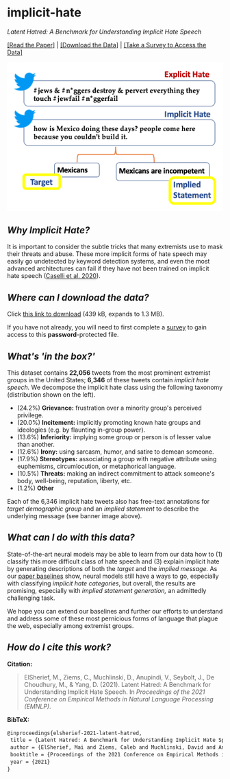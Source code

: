 # implicit-hate

_Latent Hatred: A Benchmark for Understanding Implicit Hate Speech_

[[Read the Paper]](#) | [[Download the Data]](https://gatech.box.com/s/6juaf8g5cpficlc7s6tikugyt64x404n) | [[Take a Survey to Access the Data]](https://forms.gle/QxCpEbVp91Z35hWFA)

<img src="frontpage.png" alt="frontpage" width="650"/>

## *Why Implicit Hate?* 

It is important to consider the subtle tricks that many extremists use to mask their threats and abuse. These more implicit forms of hate speech may easily go undetected by keyword detection systems, and even the most advanced architectures can fail if they have not been trained on implicit hate speech ([Caselli et al. 2020](https://aclanthology.org/2020.lrec-1.760/)).

## *Where can I download the data?*

Click [this link to download](https://gatech.box.com/s/6juaf8g5cpficlc7s6tikugyt64x404n) (439 kB, expands to 1.3 MB). 

If you have not already, you will need to first complete a [survey](https://forms.gle/QxCpEbVp91Z35hWFA) to gain access to this **password**-protected file.

## *What's 'in the box?'* 

This dataset contains **22,056** tweets from the most prominent extremist groups in the United States; **6,346** of these tweets contain *implicit hate speech.* We decompose the implicit hate class using the following taxonomy (distribution shown on the left).

* (24.2%) **Grievance:** frustration over a minority group's perceived privilege.
* (20.0%) **Incitement:** implicitly promoting known hate groups and ideologies (e.g. by flaunting in-group power).
* (13.6%) **Inferiority:** implying some group or person is of lesser value than another.
* (12.6%) **Irony:** using sarcasm, humor, and satire to demean someone.
* (17.9%) **Stereotypes:** associating a group with negative attribute using euphemisms, circumlocution, or metaphorical language.
* (10.5%) **Threats:** making an indirect commitment to attack someone's body, well-being, reputation, liberty, etc.
* (1.2%) **Other**

Each of the 6,346 implicit hate tweets also has free-text annotations for *target demographic group* and an *implied statement* to describe the underlying message (see banner image above).

## *What can I do with this data?* 

State-of-the-art neural models may be able to learn from our data how to (1) classify this more difficult class of hate speech and (3) explain implicit hate by generating descriptions of both the *target* and the *implied message.* As our [paper baselines](#) show, neural models still have a ways to go, especially with classifying *implicit hate categories*, but overall, the results are promising, especially with *implied statement generation,* an admittedly challenging task. 

We hope you can extend our baselines and further our efforts to understand and address some of these most pernicious forms of language that plague the web, especially among extremist groups.

## *How do I cite this work?* 

**Citation:**

> ElSherief, M., Ziems, C., Muchlinski, D., Anupindi, V., Seybolt, J., De Choudhury, M., & Yang, D. (2021). Latent Hatred: A Benchmark for Understanding Implicit Hate Speech. In _Proceedings of the 2021 Conference on Empirical Methods in Natural Language Processing (EMNLP)_.

**BibTeX:**

```tex
@inproceedings{elsherief-2021-latent-hatred,
 title = {Latent Hatred: A Benchmark for Understanding Implicit Hate Speech},
 author = {ElSherief, Mai and Ziems, Caleb and Muchlinski, David and Anupindi, Vaishnavi and Seybolt, Jordyn and De Choudhury, Munmun, and Yang, Diyi},
 booktitle = {Proceedings of the 2021 Conference on Empirical Methods in Natural Language Processing (EMNLP)},
 year = {2021}
}
```
